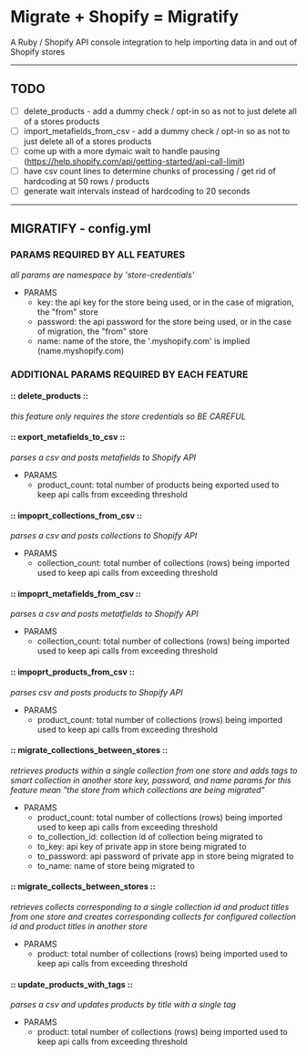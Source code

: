 # Migrate + Shopify = Migratify #
A Ruby / Shopify API console integration to help importing data in and out of Shopify stores
- - - -

## TODO ##
- [ ] delete\_products - add a dummy check / opt-in so as not to just delete all of a stores products
- [ ] import\_metafields\_from\_csv - add a dummy check / opt-in so as not to just delete all of a stores products
- [ ] come up with a more dymaic wait to handle pausing (https://help.shopify.com/api/getting-started/api-call-limit) 
- [ ] have csv count lines to determine chunks of processing / get rid of hardcoding at 50 rows / products
- [ ] generate wait intervals instead of hardcoding to 20 seconds 
- - - -

## MIGRATIFY - config.yml ##

### PARAMS REQUIRED BY ALL FEATURES ###
*all params are namespace by 'store-credentials'*
* PARAMS
  * key: the api key for the store being used, or in the case of migration, the "from" store
  * password: the api password for the store being used, or in the case of migration, the "from" store
  * name: name of the store, the '.myshopify.com' is implied (name.myshopify.com)

### ADDITIONAL PARAMS REQUIRED BY EACH FEATURE ###
#### :: delete\_products :: ####
*this feature only requires the store credentials so BE CAREFUL*

#### :: export\_metafields\_to\_csv ::  ####
*parses a csv and posts metafields to Shopify API*
* PARAMS
  * product\_count: total number of products being exported used to keep api calls from exceeding threshold

#### :: impoprt\_collections\_from\_csv :: ####
*parses a csv and posts collections to Shopify API*
* PARAMS
  * collection\_count: total number of collections (rows) being imported used to keep api calls from exceeding threshold

#### :: impoprt\_metafields\_from\_csv :: #### 
*parses a csv and posts metatfields to Shopify API*
* PARAMS
  * collection\_count: total number of collections (rows) being imported used to keep api calls from exceeding threshold

#### :: impoprt\_products\_from\_csv :: #### 
*parses csv and posts products to Shopify API*
* PARAMS
  * product\_count: total number of collections (rows) being imported used to keep api calls from exceeding threshold

#### :: migrate\_collections\_between\_stores :: ####
*retrieves products within a single collection from one store and adds tags to smart collection in another store*
*key, password, and name params for this feature mean "the store from which collections are being migrated"*
* PARAMS
  * product\_count: total number of collections (rows) being imported used to keep api calls from exceeding threshold
  * to\_collection\_id: collection id of collection being migrated to
  * to\_key: api key of private app in store being migrated to
  * to\_password: api password of private app in store being migrated to
  * to\_name: name of store being migrated to

#### :: migrate\_collects\_between\_stores :: ####
*retrieves collects corresponding to a single collection id and product titles from one store and creates corresponding*
*collects for configured collection id and product titles in another store*
* PARAMS
  * product: total number of collections (rows) being imported used to keep api calls from exceeding threshold

#### :: update\_products\_with\_tags :: ####
*parses a csv and updates products by title with a single tag*
* PARAMS
  * product: total number of collections (rows) being imported used to keep api calls from exceeding threshold

